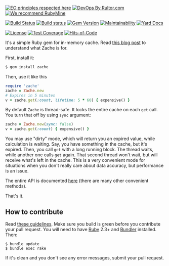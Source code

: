 [![EO principles respected here](https://www.elegantobjects.org/badge.svg)](https://www.elegantobjects.org)
[![DevOps By Rultor.com](http://www.rultor.com/b/yegor256/zache)](http://www.rultor.com/p/yegor256/zache)
[![We recommend RubyMine](https://www.elegantobjects.org/rubymine.svg)](https://www.jetbrains.com/ruby/)

[![Build Status](https://travis-ci.org/yegor256/zache.svg)](https://travis-ci.org/yegor256/zache)
[![Build status](https://ci.appveyor.com/api/projects/status/7eday736u9phnjiy?svg=true)](https://ci.appveyor.com/project/yegor256/zache)
[![Gem Version](https://badge.fury.io/rb/zache.svg)](http://badge.fury.io/rb/zache)
[![Maintainability](https://api.codeclimate.com/v1/badges/c136afe340fa94f14696/maintainability)](https://codeclimate.com/github/yegor256/zache/maintainability)
[![Yard Docs](http://img.shields.io/badge/yard-docs-blue.svg)](http://rubydoc.info/github/yegor256/zache/master/frames)

[![License](https://img.shields.io/badge/license-MIT-green.svg)](https://github.com/yegor256/zache/blob/master/LICENSE.txt)
[![Test Coverage](https://img.shields.io/codecov/c/github/zache/pgtk.svg)](https://codecov.io/github/yegor256/zache?branch=master)
[![Hits-of-Code](https://hitsofcode.com/github/yegor256/zache)](https://hitsofcode.com/view/github/yegor256/zache)

It's a simple Ruby gem for in-memory cache.
Read [this blog post](https://www.yegor256.com/2019/02/05/zache.html)
to understand what Zache is for.

First, install it:

```bash
$ gem install zache
```

Then, use it like this

```ruby
require 'zache'
zache = Zache.new
# Expires in 5 minutes
v = zache.get(:count, lifetime: 5 * 60) { expensive() }
```

By default `Zache` is thread-safe. It locks the entire cache on each
`get` call. You turn that off by using `sync` argument:

```ruby
zache = Zache.new(sync: false)
v = zache.get(:count) { expensive() }
```

You may use "dirty" mode, which will return you an expired value, while
calculation is waiting. Say, you have something in the cache, but it's
expired. Then, you call `get` with a long running block. The thread waits,
while another one calls `get` again. That second thread won't wait, but will
receive what's left in the cache. This is a very convenient mode for situations
when you don't really care about data accuracy, but performance is an issue.

The entire API is documented [here](https://www.rubydoc.info/github/yegor256/zache/master/Zache)
(there are many other convenient methods).

That's it.

## How to contribute

Read [these guidelines](https://www.yegor256.com/2014/04/15/github-guidelines.html).
Make sure you build is green before you contribute
your pull request. You will need to have [Ruby](https://www.ruby-lang.org/en/) 2.3+ and
[Bundler](https://bundler.io/) installed. Then:

```
$ bundle update
$ bundle exec rake
```

If it's clean and you don't see any error messages, submit your pull request.
